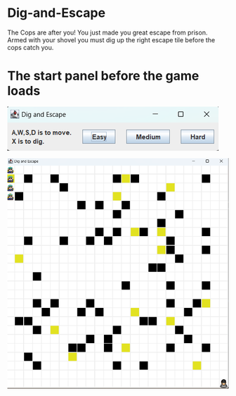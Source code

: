 # Dig-and-Escape
The Cops are after you! You just made you great escape from prison. Armed with your shovel you must dig up the right escape tile before the cops catch you. 

# The start panel before the game loads

![Description of Screenshot](screenshots/Start_Screen.png)

![Description of Screenshot](screenshots/Gameplay.png)

